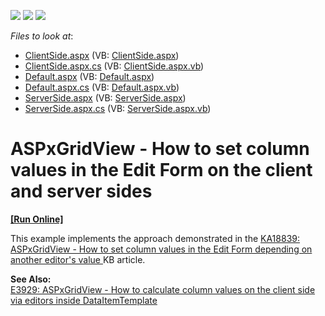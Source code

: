 <!-- default badges list -->
![](https://img.shields.io/endpoint?url=https://codecentral.devexpress.com/api/v1/VersionRange/128535406/22.1.4%2B)
[![](https://img.shields.io/badge/Open_in_DevExpress_Support_Center-FF7200?style=flat-square&logo=DevExpress&logoColor=white)](https://supportcenter.devexpress.com/ticket/details/E4842)
[![](https://img.shields.io/badge/📖_How_to_use_DevExpress_Examples-e9f6fc?style=flat-square)](https://docs.devexpress.com/GeneralInformation/403183)
<!-- default badges end -->
<!-- default file list -->
*Files to look at*:

* [ClientSide.aspx](./CS/ASPxGridVIew/ClientSide.aspx) (VB: [ClientSide.aspx](./VB/ASPxGridVIew/ClientSide.aspx))
* [ClientSide.aspx.cs](./CS/ASPxGridVIew/ClientSide.aspx.cs) (VB: [ClientSide.aspx.vb](./VB/ASPxGridVIew/ClientSide.aspx.vb))
* [Default.aspx](./CS/ASPxGridVIew/Default.aspx) (VB: [Default.aspx](./VB/ASPxGridVIew/Default.aspx))
* [Default.aspx.cs](./CS/ASPxGridVIew/Default.aspx.cs) (VB: [Default.aspx.vb](./VB/ASPxGridVIew/Default.aspx.vb))
* [ServerSide.aspx](./CS/ASPxGridVIew/ServerSide.aspx) (VB: [ServerSide.aspx](./VB/ASPxGridVIew/ServerSide.aspx))
* [ServerSide.aspx.cs](./CS/ASPxGridVIew/ServerSide.aspx.cs) (VB: [ServerSide.aspx.vb](./VB/ASPxGridVIew/ServerSide.aspx.vb))
<!-- default file list end -->
# ASPxGridView - How to set column values in the Edit Form on the client and server sides
<!-- run online -->
**[[Run Online]](https://codecentral.devexpress.com/128535406/)**
<!-- run online end -->


<p>This example implements the approach demonstrated in the <a href="https://www.devexpress.com/Support/Center/p/KA18839">KA18839: ASPxGridView - How to set column values in the Edit Form depending on another editor's value</a><u> </u>KB article.</p><p><strong>See </strong><strong>A</strong><strong>lso:</strong><strong><br />
</strong><a href="https://www.devexpress.com/Support/Center/p/E3929">E3929: ASPxGridView - How to calculate column values on the client side via editors inside DataItemTemplate</a></p>

<br/>


